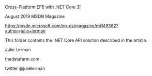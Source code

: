 Cross-Platform EF6 with .NET Core 3!

August 2019 MSDN Magazine


https://msdn.microsoft.com/en-us/magazine/mt149362?author=julie+lerman


This folder contains the .NET Core API solution described in the article.

Julie Lerman

thedatafarm.com

twitter @julielerman